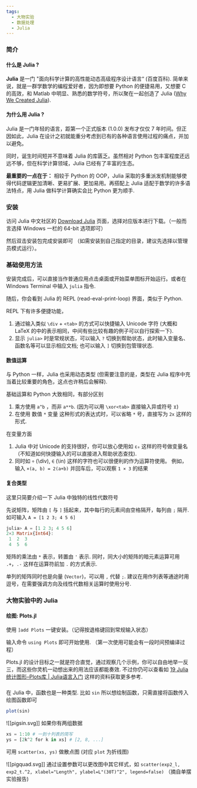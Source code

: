 ```yaml
---
tags:
  - 大物实验
  - 数据处理
  - Julia
---
```

### 简介
#### 什么是 Julia ?

**Julia** 是一门 "面向科学计算的高性能动态高级程序设计语言“ (百度百科). 
简单来说，就是一群学数学的编程爱好者，因为即想要 Python 的便捷易用，又想要 C 的高效，和 Matlab 中明显、熟悉的数学符号，所以聚在一起创造了 Julia ([Why We Created Julia](https://julialang.org/blog/2012/02/why-we-created-julia/)).

#### 为什么用 Julia ?

Julia 是一门年轻的语言，距第一个正式版本 (1.0.0) 发布才仅仅 7 年时间。但正因如此，Julia 在设计之初就能重分考虑到已有的各种语言使用过程的痛点，并加以避免。

同时，诞生时间短并不意味着 Julia 的库匮乏。虽然相对 Python 包丰富程度还远远不够，但在科学计算领域，Julia 已经有了丰富的生态。

**最重要的一点在于：** 相较于 Python 的 OOP，Julia 采取的多重派发机制能够使得代码逻辑更加清晰、更易扩展、更加易用。再搭配上 Julia 适配于数学的许多语法特点，用 Julia 做科学计算确实会比 Python 更为顺手.

### 安装

访问 Julia 中文社区的 [Download Julia](https://cn.julialang.org/downloads/) 页面，选择对应版本进行下载。（一般而言选择 Windows 一栏的 64-bit 选项即可）

然后双击安装包完成安装即可 （如需安装到自己指定的目录，建议先选择以管理员模式运行）。

### 基础使用方法

安装完成后，可以直接当作普通应用点击桌面或开始菜单图标开始运行。或者在 Windows Terminal 中输入 `julia` 指令.

随后，你会看到 Julia 的 REPL (read-eval-print-loop) 界面，类似于 Python.

REPL 下有许多便捷功能，

1. 通过输入类似 `\div` + `<tab>` 的方式可以快捷输入 Unicode 字符 (大概和 LaTeX 的中的表示相同，中间有些比较有趣的例子可以自行探索一下).
2. 显示 `julia>` 时是常规状态，可以输入 `?` 切换到帮助状态，此时输入变量名、函数名等可以显示相应文档; 也可以输入 `]` 切换到包管理状态.

#### 数值运算

与 Python 一样，Julia 也采用动态类型 (但需要注意的是，类型在 Julia 程序中充当着比较重要的角色，这点也许稍后会解释).

基础运算和 Python 大致相同，有部分区别
1. 乘方使用 `a^b` ，而非 `a**b`. (因为可以用 `\xor<tab>` 直接输入异或符号 `⊻`)
2. 在使用 数值 `*` 变量 这种形式的表达式时，可以省略 `*` 号，直接写为 `2x` 这样的形式.

在变量方面
1. Julia 中对 Unicode 的支持很好，你可以放心使用如 `ε₀` 这样的符号做变量名 （不知道如何快捷输入的可以直接进入帮助状态查找).
2. 同时如 `÷` (\div), `∈` (\in) 这样的字符也可以很便利的作为运算符使用。
	例如，输入 `×(a, b) = 2(a+b)` 并回车后，可以观察 `1 × 3` 的结果


#### 复合类型

这里只简要介绍一下 Julia 中独特的线性代数符号

先说矩阵，矩阵由 `[` 与 `]` 括起来，其中每行的元素间由空格隔开，每列由 `;` 隔开.  如可输入 `A = [1 2 3; 4 5 6]`

```julia
julia> A = [1 2 3; 4 5 6]
2×3 Matrix{Int64}:
 1  2  3
 4  5  6
```

矩阵的乘法由 `*` 表示，转置由 `'` 表示. 同时，同大小的矩阵的暗元素运算可用 `.+`，`.-` 这样在运算符前加 `.` 的方式表示.

单列的矩阵同时也是向量 (`Vector`)，可以用 `,` 代替 `;`. 建议在用作列表等通途时用逗号，在需要强调方向及线性代数相关运算时使用分号.

### 大物实验中的 Julia

#### 绘图: Plots.jl

使用 `]add Plots` 一键安装。（记得按退格键回到常规输入状态）

输入命令 `using Plots` 即可开始使用. （第一次使用可能会有一段时间预编译过程）

Plots.jl 的设计目标之一就是符合直觉，通过观察几个示例，你可以自由地举一反三，而这些你灵机一动想出来的用法应该都能奏效. 不过你仍可以查看如 [19 Julia统计图形–Plots库 | Julia语言入门](https://www.math.pku.edu.cn/teachers/lidf/docs/Julia/html/_book/plplots.html#plplots-lines) 这样的资料获取更多参考.

###
在 Julia 中，函数也是一种类型. 比如 `sin`
所以想绘制函数，只需直接将函数传入绘图函数即可

```julia
plot(sin)
```

![[pigsin.svg]]
如果你有两组数据

```julia
xs = 1:10 # 一到十列表的简写
ys = [2k^2 for k in xs] # [2, 8, ...]
```

可用 `scatter(xs, ys)` 做散点图 (对应 `plot` 为折线图)

![[pigquad.svg]]
通过设置参数可以更改图中其它样式，如 `scatter(exp2_l, exp2_t.^2, xlabel="Length", ylabel=L"(30T)^2", legend=false)`  （摘自单摆实验报告)



